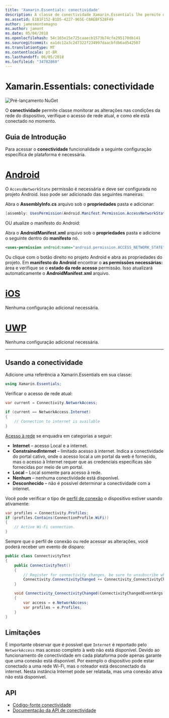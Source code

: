 ```yaml
---
title: 'Xamarin.Essentials: conectividade'
description: A classe de conectividade Xamarin.Essentials lhe permite monitorar as alterações nas condições de rede do dispositivo, verifique o acesso de rede atual, e como ele está conectado no momento.
ms.assetid: E1B1F152-B1D5-4227-965E-C0AEBF528F49
author: jamesmontemagno
ms.author: jamont
ms.date: 05/04/2018
ms.openlocfilehash: 54c165e15e725caaecb1573b74cfe295170db141
ms.sourcegitcommit: ea1dc12a3c2d7322f234997daacbfdb6ad542507
ms.translationtype: MT
ms.contentlocale: pt-BR
ms.lasthandoff: 06/05/2018
ms.locfileid: "34782860"
---
```

# <a name="xamarinessentials-connectivity"></a>Xamarin.Essentials: conectividade

![Pré-lançamento NuGet](~/media/shared/pre-release.png)

O **conectividade** permite classe monitorar as alterações nas condições da rede do dispositivo, verifique o acesso de rede atual, e como ele está conectado no momento.

## <a name="getting-started"></a>Guia de Introdução

Para acessar o **conectividade** funcionalidade a seguinte configuração específica de plataforma é necessária.

# <a name="androidtabandroid"></a>[Android](#tab/android)

O `AccessNetworkState` permissão é necessária e deve ser configurada no projeto Android. Isso pode ser adicionado das seguintes maneiras:

Abra o **AssemblyInfo.cs** arquivo sob o **propriedades** pasta e adicionar:

```csharp
[assembly: UsesPermission(Android.Manifest.Permission.AccessNetworkState)]
```

OU atualize o manifesto do Android:

Abra o **AndroidManifest.xml** arquivo sob o **propriedades** pasta e adicione o seguinte dentro do **manifesto** nó.

```xml
<uses-permission android:name="android.permission.ACCESS_NETWORK_STATE" />
```

Ou clique com o botão direito no projeto Android e abra as propriedades do projeto. Em **manifesto do Android** encontrar o **as permissões necessárias:** área e verifique se o **estado da rede acesso** permissão. Isso atualizará automaticamente o **AndroidManifest.xml** arquivo.

# <a name="iostabios"></a>[iOS](#tab/ios)

Nenhuma configuração adicional necessária.

# <a name="uwptabuwp"></a>[UWP](#tab/uwp)

Nenhuma configuração adicional necessária.

-----

## <a name="using-connectivity"></a>Usando a conectividade

Adicione uma referência a Xamarin.Essentials em sua classe:

```csharp
using Xamarin.Essentials;
```

Verificar o acesso de rede atual:

```csharp
var current = Connectivity.NetworkAccess;

if (current == NetworkAccess.Internet)
{
    // Connection to internet is available
}
```

[Acesso à rede](xref:Xamarin.Essentials.NetworkAccess) se enquadra em categorias a seguir:

* **Internet** – acesso Local e a internet.
* **ConstrainedInternet** – limitado acesso à internet. Indica a conectividade do portal cativo, onde o acesso local a um portal da web é fornecido, mas o acesso à Internet requer que as credenciais específicas são fornecidas por meio de um portal.
* **Local** – Local somente para acesso à rede.
* **Nenhum** – nenhuma conectividade está disponível.
* **Desconhecido** – não é possível determinar a conectividade com a internet.

Você pode verificar o tipo de [perfil de conexão](xref:Xamarin.Essentials.ConnectionProfile) o dispositivo estiver usando ativamente:

```csharp
var profiles = Connectivity.Profiles;
if (profiles.Contains(ConnectionProfile.WiFi))
{
    // Active Wi-Fi connection.
}
```

Sempre que o perfil de conexão ou rede acessar as alterações, você poderá receber um evento de disparo:

```csharp
public class ConnectivityTest
{
    public ConnectivityTest()
    {
        // Register for connectivity changes, be sure to unsubscribe when finished
        Connectivity.ConnectivityChanged += Connectivity_ConnectivityChanged;
    }

    void Connectivity_ConnectivityChanged(ConnectivityChangedEventArgs  e)
    {
        var access = e.NetworkAccess;
        var profiles = e.Profiles;
    }
}
```

## <a name="limitations"></a>Limitações

É importante observar que é possível que `Internet` é reportado pelo `NetworkAccess` mas acesso completo à web não está disponível. Devido ao funcionamento de conectividade em cada plataforma pode apenas garante que uma conexão está disponível. Por exemplo o dispositivo pode estar conectado a uma rede Wi-Fi, mas o roteador está desconectado da internet. Nesta instância Internet pode ser relatada, mas uma conexão ativa não está disponível.

## <a name="api"></a>API

* [Código-fonte conectividade](https://github.com/xamarin/Essentials/tree/master/Xamarin.Essentials/Connectivity)
* [Documentação da API de conectividade](xref:Xamarin.Essentials.Connectivity)
